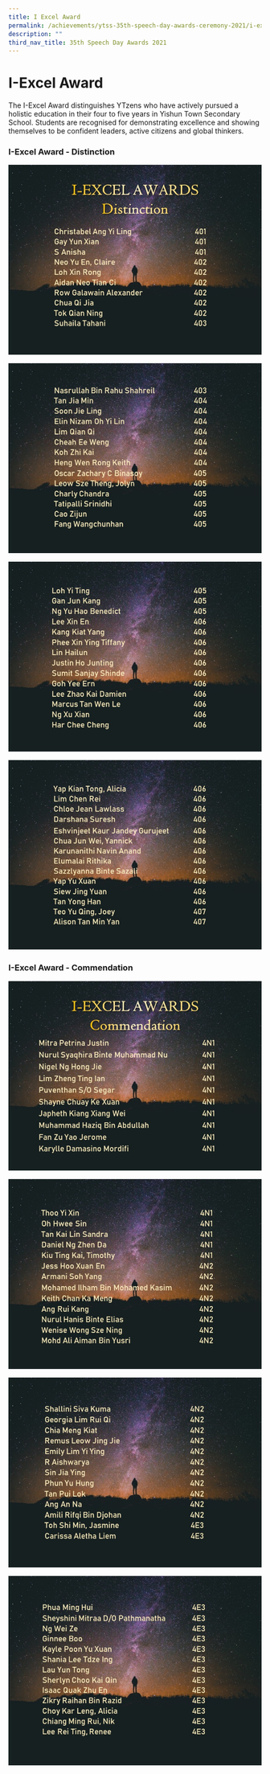 ```yaml
---
title: I Excel Award
permalink: /achievements/ytss-35th-speech-day-awards-ceremony-2021/i-excel-award/
description: ""
third_nav_title: 35th Speech Day Awards 2021
---
```

# **I-Excel Award**

The I-Excel Award distinguishes YTzens who have actively pursued a holistic education in their four to five years in Yishun Town Secondary School. Students are recognised for demonstrating excellence and showing themselves to be confident leaders, active citizens and global thinkers.

### I-Excel Award - Distinction

![](/images/Slide1%20(1).jpg)

![](/images/Slide2%20(1).jpg)

![](/images/Slide3%20(2).jpg)

![](/images/Slide4%20(2).jpg)


### I-Excel Award - Commendation

![](/images/Slide1%20(2).jpg)

![](/images/Slide2%20(2).jpg)

![](/images/Slide3%20(1).jpg)

![](/images/Slide4%20(1).jpg)